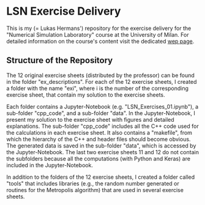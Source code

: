 # LSN Exercise Delivery

This is my (= Lukas Hermans') repository for the exercise delivery for the "Numerical Simulation Laboratory" course at the University of Milan. For detailed information on the course's content visit the dedicated [wep page](https://www.unimi.it/en/education/degree-programme-courses/2021/numerical-simulation-laboratory).

## Structure of the Repository
The 12 original exercise sheets (distributed by the professor) can be found in the folder "ex_descriptions". For each of the 12 exercise sheets, I created a folder with the name "exi", where i is the number of the corresponding exercise sheet, that contain my solution to the exercise sheets. 

Each folder contains a Jupyter-Notebook (e.g. "LSN_Exercises_01.ipynb"), a sub-folder "cpp_code", and a sub-folder "data". In the Jupyter-Notebook, I present my solution to the exercise sheet with figures and detailed explanations. The sub-folder "cpp_code" includes all the C++ code used for the calculations in each exercise sheet. It also contains a "makefile", from which the hierarchy of the C++ and header files should become obvious. The generated data is saved in the sub-folder "data", which is accessed by the Jupyter-Notebook. The last two exercise sheets 11 and 12 do not contain the subfolders because all the computations (with Python and Keras) are included in the Jupyter-Notebook.

In addition to the folders of the 12 exercise sheets, I created a folder called "tools" that includes libraries (e.g., the random number generated or routines for the Metropolis algorithm) that are used in several exercise sheets.


